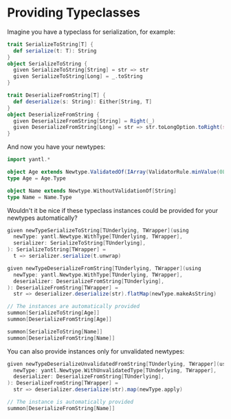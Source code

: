 # Providing Typeclasses

Imagine you have a typeclass for serialization, for example:
```scala mdoc
trait SerializeToString[T] {
  def serialize(t: T): String
}
object SerializeToString {
  given SerializeToString[String] = str => str
  given SerializeToString[Long] = _.toString
}

trait DeserializeFromString[T] {
  def deserialize(s: String): Either[String, T]
}
object DeserializeFromString {
  given DeserializeFromString[String] = Right(_)
  given DeserializeFromString[Long] = str => str.toLongOption.toRight(s"Not a long: $str")
}
```

And now you have your newtypes:
```scala mdoc
import yantl.*

object Age extends Newtype.ValidatedOf(IArray(ValidatorRule.minValue(0L)))
type Age = Age.Type

object Name extends Newtype.WithoutValidationOf[String]
type Name = Name.Type
```

Wouldn't it be nice if these typeclass instances could be provided for your newtypes automatically?

```scala mdoc:nest
given newTypeSerializeToString[TUnderlying, TWrapper](using
  newType: yantl.Newtype.WithType[TUnderlying, TWrapper],
  serializer: SerializeToString[TUnderlying],
): SerializeToString[TWrapper] =
  t => serializer.serialize(t.unwrap)

given newTypeDeserializeFromString[TUnderlying, TWrapper](using
  newType: yantl.Newtype.WithType[TUnderlying, TWrapper],
  deserializer: DeserializeFromString[TUnderlying],
): DeserializeFromString[TWrapper] =
  str => deserializer.deserialize(str).flatMap(newType.makeAsString)

// The instances are automatically provided
summon[SerializeToString[Age]]
summon[DeserializeFromString[Age]]

summon[SerializeToString[Name]]
summon[DeserializeFromString[Name]]
```

You can also provide instances only for unvalidated newtypes:
```scala mdoc:nest
given newTypeDeserializeUnvalidatedFromString[TUnderlying, TWrapper](using
  newType: yantl.Newtype.WithUnvalidatedType[TUnderlying, TWrapper],
  deserializer: DeserializeFromString[TUnderlying],
): DeserializeFromString[TWrapper] =
  str => deserializer.deserialize(str).map(newType.apply)

// The instance is automatically provided
summon[DeserializeFromString[Name]]
```